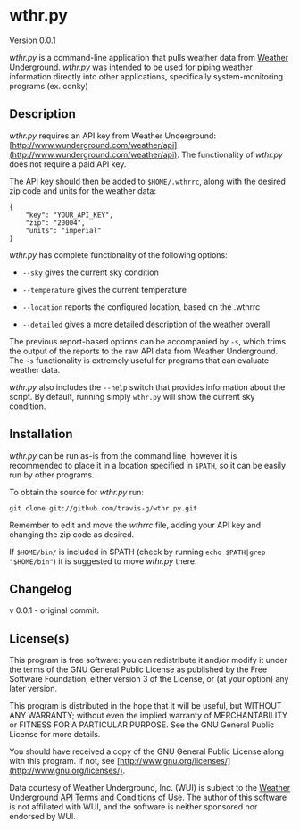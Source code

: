 wthr.py
=======

Version 0.0.1

_wthr.py_ is a command-line application that pulls weather data from [Weather Underground](http://www.wunderground.com).  _wthr.py_ was intended to be used for piping weather information directly into other applications, specifically system-monitoring programs (ex. conky)

Description
-----------
_wthr.py_ requires an API key from Weather Underground: [http://www.wunderground.com/weather/api](http://www.wunderground.com/weather/api). The functionality of _wthr.py_ does not require a paid API key.

The API key should then be added to `$HOME/.wthrrc`, along with the desired zip code and units for the weather data:

    {
        "key": "YOUR_API_KEY",
        "zip": "20004",
        "units": "imperial"
    }

_wthr.py_ has complete functionality of the following options:

* `--sky` gives the current sky condition

* `--temperature` gives the current temperature

* `--location` reports the configured location, based on the .wthrrc

* `--detailed` gives a more detailed description of the weather overall

The previous report-based options can be accompanied by `-s`, which trims the output of the reports to the raw API data from Weather Underground. The `-s` functionality is extremely useful for programs that can evaluate weather data.

_wthr.py_ also includes the `--help` switch that provides information about the script. By default, running simply `wthr.py` will show the current sky condition.

Installation
------------
_wthr.py_ can be run as-is from the command line, however it is recommended to place it in a location specified in `$PATH`, so it can be easily run by other programs.

To obtain the source for _wthr.py_ run:

    git clone git://github.com/travis-g/wthr.py.git

Remember to edit and move the _wthrrc_ file, adding your API key and changing the zip code as desired.

If `$HOME/bin/` is included in $PATH (check by running `echo $PATH|grep "$HOME/bin"`) it is suggested to move _wthr.py_ there.

Changelog
---------
v 0.0.1 - original commit. 

License(s)
----------
This program is free software: you can redistribute it and/or modify it under the terms of the GNU General Public License as published by the Free Software Foundation, either version 3 of the License, or (at your option) any later version.

This program is distributed in the hope that it will be useful, but WITHOUT ANY WARRANTY; without even the implied warranty of MERCHANTABILITY or FITNESS FOR A PARTICULAR PURPOSE.  See the GNU General Public License for more details.

You should have received a copy of the GNU General Public License along with this program.  If not, see [http://www.gnu.org/licenses/](http://www.gnu.org/licenses/).

Data courtesy of Weather Underground, Inc. (WUI) is subject to the [Weather Underground API Terms and Conditions of Use](http://www.wunderground.com/weather/api/d/terms.html).  The author of this software is not affiliated with WUI, and the software is neither sponsored nor endorsed by WUI.
